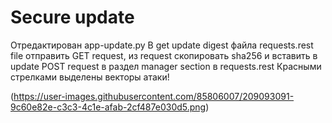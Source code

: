 # Secure update
Отредактирован app-update.py 
В get update digest файла requests.rest file отправить GET request, из request скопировать sha256 и вставить в update POST request в раздел manager section в requests.rest
Красными стрелками выделены векторы атаки!

(https://user-images.githubusercontent.com/85806007/209093091-9c60e82e-c3c3-4c1e-afab-2cf487e030d5.png)

